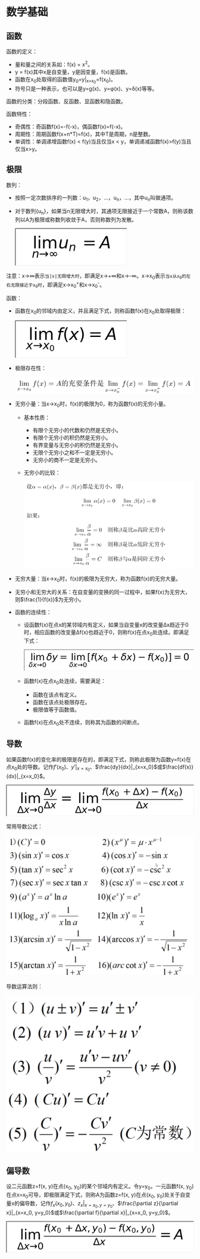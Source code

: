 # 数学基础

## 函数

函数的定义：

*   量和量之间的关系如：f(x) = x<sup>2</sup>。
*   y = f(x)其中x是自变量，y是因变量，f(x)是函数。
*   函数在x<sub>0</sub>处取得的函数值y<sub>0</sub>=y|<sub>x=x<sub>0</sub></sub>=f(x<sub>0</sub>)。
*   符号只是一种表示，也可以是y=g(x)、y=φ(x)、y=δ(x)等等。

函数的分类：分段函数、反函数、显函数和隐函数。

函数特性：

*   奇偶性：奇函数f(x)=-f(-x)，偶函数f(x)=f(-x)。
*   周期性：周期函数f(x+n*T)=f(x)，其中T是周期，n是整数。
*   单调性：单调递增函数f(x) < f(y)当且仅当x < y，单调递减函数f(x)>f(y)当且仅当x>y。

## 极限

数列：

*   按照一定次数排序的一列数：u<sub>1</sub>，u<sub>2</sub>，...，u<sub>n</sub>，...，其中u<sub>n</sub>叫做通项。
*   对于数列{u<sub>n</sub>}，如果当n无限增大时，其通项无限接近于一个常数A，则称该数列以A为极限或称数列收敛于A，否则称数列为发散。

    ![数列的极限](formula/$lim_{ntoinfty}u_n=A$.png)

注意：x→∞表示`当|x|无限增大时`，即满足x→+∞和x→-∞。x→x<sub>0</sub>表示<code>当x从x<sub>0</sub>的左右无限接近于x<sub>0</sub>时</code>，即满足x→x<sub>0</sub><sup>+</sup>和x→x<sub>0</sub><sup>-</sup>。

函数：

*   函数在x<sub>0</sub>的邻域内由定义，并且满足下式，则称函数f(x)在x<sub>0</sub>处取得极限：

    ![函数的极限](formula/$lim_{xtox_0}f(x)=A$.png)

*   极限存在性：

    ![极限存在性](../resources/the_existence_of_limits.png)

*   无穷小量：当x→x<sub>0</sub>时，f(x)的极限为0，称为函数f(x)的无穷小量。
    *   基本性质：
        *   有限个无穷小的代数和仍然是无穷小。
        *   有限个无穷小的积仍然是无穷小。
        *   有界变量与无穷小的积仍然是无穷小。
        *   无限个无穷小之和不一定是无穷小。
        *   无穷小的商不一定是无穷小。
    *   无穷小的比较：

        ![无穷小的比较](../resources/comparison_of_infinitesimals.png)

*   无穷大量：当x→x<sub>0</sub>时，f(x)的极限为无穷大，称为函数f(x)的无穷大量。
*   无穷小和无穷大的关系：在自变量的变换的同一过程中，如果f(x)为无穷大，则$\frac{1}{f(x)}$为无穷小。
*   函数的连续性：
    *   设函数f(x)在点x的某邻域内有定义，如果当自变量x的改变量Δx趋近于0时，相应函数的改变量Δf(x)也趋近于0，则称f(x)在点x<sub>0</sub>处连续。即满足下式：

        ![函数的连续性](formula/$lim_{deltaxto0}deltay=lim_{deltaxto0}[f(x_0+deltax)-f(x_0)]=0$.png)

    *   函数f(x)在点x<sub>0</sub>处连续，需要满足：
        *   函数在该点有定义。
        *   函数在该点处极限存在。
        *   极限值等于函数值。
    *   函数f(x)在点x<sub>0</sub>处不连续，则称其为函数的间断点。

## 导数

如果函数f(x)的变化率的极限是存在的，即满足下式，则称此极限为函数y=f(x)在点x<sub>0</sub>处的导数。记作$f'(x_0)$、$y'|_{x=x_0}$、$\frac{dy}{dx}|_{x=x_0}$或$\frac{df(x)}{dx}|_{x=x_0}$。

![导数的定义](formula/$lim_{Deltaxto0}frac{Deltay}{Deltax}=lim_{Deltaxto0}frac{f(x_0+Deltax)-f(x_0)}{Deltax}$.png)

常用导数公式：

![常用导数公式](../resources/common_derivative_formulas.png)

导数运算法则：

![导数运算法则](../resources/rules_of_derivatives.png)

## 偏导数

设二元函数z=f(x, y)在点(x<sub>0</sub>, y<sub>0</sub>)的某个邻域内有定义。令y=y<sub>0</sub>，一元函数f(x, y<sub>0</sub>)在点x=x<sub>0</sub>可导，即极限满足下式，则称A为函数z=f(x, y)在点(x<sub>0</sub>, y<sub>0</sub>)处关于自变量x的偏导数，记作$f_x(x_0, y_0)$、$z_x|_{x=x_0, y=y_0}$、$\frac{\partial z}{\partial x}|_{x=x_0, y=y_0}$或$\frac{\partial f}{\partial x}|_{x=x_0, y=y_0}$。

![偏导数的极限](formula/$lim_{Deltaxto0}frac{f(x_0+Deltax,y_0)-f(x_0,y_0)}{Deltax}=A$.png)
